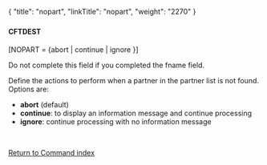 {
    "title": "nopart",
    "linkTitle": "nopart",
    "weight": "2270"
}<span id="nopart"></span>

### 

#### CFTDEST

\[NOPART = {abort
| continue | ignore }\]

Do not complete this field if you
completed the fname field.

Define the actions to perform when a partner in the partner list is
not found. Options are:

- **abort**
    (default)
- <span style="font-weight: bold;">continue</span>:
    to display an information message and continue processing
- <span style="font-weight: bold;">ignore</span>:
    continue processing with no information message

 

[Return to Command index](../../)
